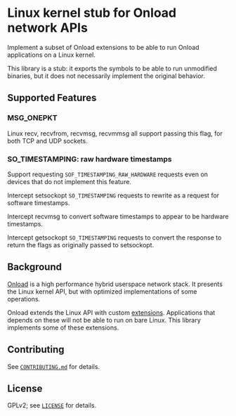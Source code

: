 # Linux kernel stub for Onload network APIs

Implement a subset of Onload extensions to be able to run Onload
applications on a Linux kernel.

This library is a stub: it exports the symbols to be able to run
unmodified binaries, but it does not necessarily implement the
original behavior.

## Supported Features

### MSG\_ONEPKT

Linux recv, recvfrom, recvmsg, recvmmsg all support passing this flag,
for both TCP and UDP sockets.

### SO\_TIMESTAMPING: raw hardware timestamps

Support requesting `SOF_TIMESTAMPING_RAW_HARDWARE` requests even on
devices that do not implement this feature.

Intercept setsockopt `SO_TIMESTAMPING` requests to rewrite as a
request for software timestamps.

Intercept recvmsg to convert software timestamps to appear to be
hardware timestamps.

Intercept getsockopt `SO_TIMESTAMPING` requests to convert the
response to return the flags as originally passed to setsockopt.

## Background

[Onload](https://github.com/Xilinx-CNS/onload) is a high performance
hybrid userspace network stack. It presents the Linux kernel API, but
with optimized implementations of some operations.

Onload extends the Linux API with custom
[extensions](https://github.com/Xilinx-CNS/onload/blob/master/src/include/onload/extensions.h).
Applications that depends on these will not be able to run on bare
Linux. This library implements some of these extensions.

## Contributing

See [`CONTRIBUTING.md`](CONTRIBUTING.md) for details.

## License

GPLv2; see [`LICENSE`](LICENSE) for details.

